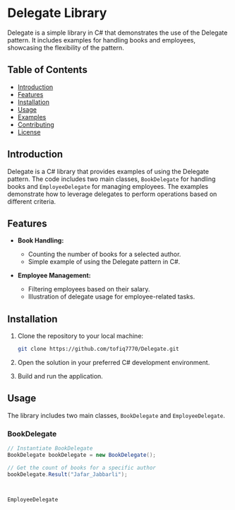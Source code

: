 # Delegate Library

Delegate is a simple library in C# that demonstrates the use of the Delegate pattern. It includes examples for handling books and employees, showcasing the flexibility of the pattern.

## Table of Contents
- [Introduction](#introduction)
- [Features](#features)
- [Installation](#installation)
- [Usage](#usage)
- [Examples](#examples)
- [Contributing](#contributing)
- [License](#license)

## Introduction

Delegate is a C# library that provides examples of using the Delegate pattern. The code includes two main classes, `BookDelegate` for handling books and `EmployeeDelegate` for managing employees. The examples demonstrate how to leverage delegates to perform operations based on different criteria.

## Features

- **Book Handling:**
  - Counting the number of books for a selected author.
  - Simple example of using the Delegate pattern in C#.

- **Employee Management:**
  - Filtering employees based on their salary.
  - Illustration of delegate usage for employee-related tasks.

## Installation

1. Clone the repository to your local machine:

    ```bash
    git clone https://github.com/tofiq7770/Delegate.git
    ```

2. Open the solution in your preferred C# development environment.

3. Build and run the application.

## Usage

The library includes two main classes, `BookDelegate` and `EmployeeDelegate`.

### BookDelegate

```csharp
// Instantiate BookDelegate
BookDelegate bookDelegate = new BookDelegate();

// Get the count of books for a specific author
bookDelegate.Result("Jafar_Jabbarli");



EmployeeDelegate
